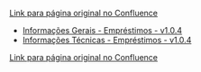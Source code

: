 [Link para página original no Confluence](https://openfinancebrasil.atlassian.net/wiki/spaces/OF/pages/17372989)

- [Informações Gerais - Empréstimos - v1.0.4](../../../../../../../OF/Open%20Finance%20Brasil/Especifica%c3%a7%c3%b5es%20de%20APIs/Dados%20do%20Cliente%20%e2%80%93%20DC/[DC]%20API%20-%20Opera%c3%a7%c3%b5es%20de%20Cr%c3%a9dito%20-%20%20Empr%c3%a9stimos/Hist%c3%b3rico%20das%20Especifica%c3%a7%c3%b5es%20-%20[DC]%20Empr%c3%a9stimos/v1.0.4%20-%20Empr%c3%a9stimos/Informa%c3%a7%c3%b5es%20Gerais%20-%20Empr%c3%a9stimos%20-%20v1.0.4)
- [Informações Técnicas - Empréstimos - v1.0.4](../../../../../../../OF/Open%20Finance%20Brasil/Especifica%c3%a7%c3%b5es%20de%20APIs/Dados%20do%20Cliente%20%e2%80%93%20DC/[DC]%20API%20-%20Opera%c3%a7%c3%b5es%20de%20Cr%c3%a9dito%20-%20%20Empr%c3%a9stimos/Hist%c3%b3rico%20das%20Especifica%c3%a7%c3%b5es%20-%20[DC]%20Empr%c3%a9stimos/v1.0.4%20-%20Empr%c3%a9stimos/Informa%c3%a7%c3%b5es%20T%c3%a9cnicas%20-%20Empr%c3%a9stimos%20-%20v1.0.4)

[Link para página original no Confluence](https://openfinancebrasil.atlassian.net/wiki/spaces/OF/pages/17372989)